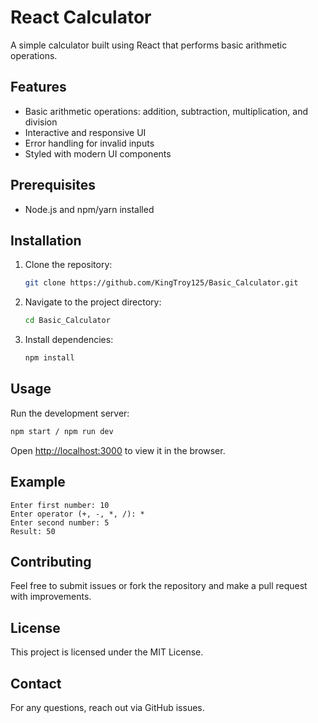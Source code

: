 # React Calculator

A simple calculator built using React that performs basic arithmetic operations.

## Features
- Basic arithmetic operations: addition, subtraction, multiplication, and division
- Interactive and responsive UI
- Error handling for invalid inputs
- Styled with modern UI components

## Prerequisites
- Node.js and npm/yarn installed

## Installation
1. Clone the repository:
   ```sh
   git clone https://github.com/KingTroy125/Basic_Calculator.git
   ```
2. Navigate to the project directory:
   ```sh
   cd Basic_Calculator
   ```
3. Install dependencies:
   ```sh
   npm install
   ```

## Usage
Run the development server:
```sh
npm start / npm run dev
```
Open [http://localhost:3000](http://localhost:3000) to view it in the browser.

## Example
```
Enter first number: 10
Enter operator (+, -, *, /): *
Enter second number: 5
Result: 50
```

## Contributing
Feel free to submit issues or fork the repository and make a pull request with improvements.

## License
This project is licensed under the MIT License.

## Contact
For any questions, reach out via GitHub issues.

